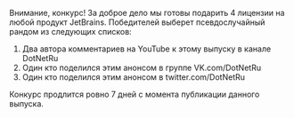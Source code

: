 ﻿---
Number: 31
Title: Новинки .NET 6 P5, разбор DPAD в GC, атака на supply chain
PublishDate: 2021-06-28T21:24:00Z
Authors:
  - Анатолий Кулаков
  - Игорь Лабутин
Mastering: Максим Шошин
Music:
  Максим Аршинов «Pensive yeti.0.1»: https://hightech.group/ru/about
Patrons:
  - Александр
  - Сергей
  - Владислав
Home: https://anchor.fm/radiodotnet/episodes/NET-6-P5---DPAD--GC----supply-chain-e13jqol
Audio: https://anchor.fm/s/f0c0ef4/podcast/play/36350165/https%3A%2F%2Fd3ctxlq1ktw2nl.cloudfront.net%2Fstaging%2F2021-5-28%2F3fd7ee6e-ff94-f560-eb3b-bcf4c9f5677c.mp3
Video: https://www.youtube.com/watch?v=pOfdQ113gI0
Topics:

  - Subject: Announcing .NET 6 Preview 5
    Timestamp: 00:01:00
    Links:
      - https://devblogs.microsoft.com/dotnet/announcing-net-6-preview-5/
      - https://devblogs.microsoft.com/dotnet/package-validation/
      - https://devblogs.microsoft.com/aspnet/asp-net-core-updates-in-net-6-preview-5/
      - https://devblogs.microsoft.com/dotnet/announcing-entity-framework-core-6-0-preview-5-compiled-models/
      - https://devblogs.microsoft.com/dotnet/announcing-net-maui-preview-5/

  - Subject: Collections Improvements in .NET 6
    Timestamp: 00:28:25
    Links:
      - https://www.infoq.com/news/2021/06/Net6-Collections/

  - Subject: Visual Studio 2019 16.11 Preview 2 and 2022 Preview 1
    Timestamp: 00:38:41
    Links:
      - https://devblogs.microsoft.com/visualstudio/visual-studio-2019-16-11-preview-2/
      - https://devblogs.microsoft.com/visualstudio/visual-studio-2022-preview-1-now-available/

  - Subject: Conversation about diagnostics
    Timestamp: 00:41:15
    Links:
      - https://devblogs.microsoft.com/dotnet/conversation-about-diagnostics/

  - Subject: Put a DPAD on that GC
    Timestamp: 00:49:15
    Links:
      - https://devblogs.microsoft.com/dotnet/put-a-dpad-on-that-gc/

  - Subject: Building a supply chain attack with .NET
    Timestamp: 00:55:51
    Links:
      - https://blog.maartenballiauw.be/post/2021/05/05/building-a-supply-chain-attack-with-dotnet-nuget-dns-source-generators-and-more.html
      - https://medium.com/@alex.birsan/dependency-confusion-4a5d60fec610

---
Внимание, конкурс! За доброе дело мы готовы подарить 4 лицензии на любой продукт JetBrains. Победителей выберет псевдослучайный рандом из следующих списков:

1. Два автора комментариев на YouTube к этому выпуску в канале DotNetRu
2. Один кто поделился этим анонсом в группе VK.com/DotNetRu
3. Один кто поделился этим анонсом в twitter.com/DotNetRu

Конкурс продлится ровно 7 дней с момента публикации данного выпуска.
